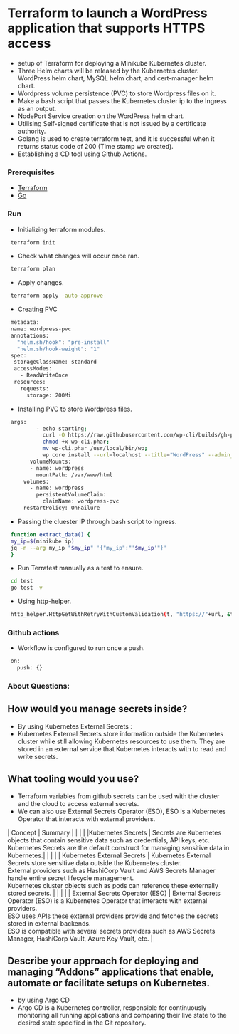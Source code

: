 # Terraform to launch a WordPress application that supports HTTPS access

* setup of Terraform for deploying a Minikube Kubernetes cluster.
* Three Helm charts will be released by the Kubernetes cluster. WordPress helm chart, MySQL helm chart, and cert-manager helm chart.
* Wordpress volume persistence (PVC) to store Wordpress files on it.
* Make a bash script that passes the Kubernetes cluster ip to the Ingress as an output.
* NodePort Service creation on the WordPress helm chart.
* Utilising Self-signed certificate that is not issued by a certificate authority.
* Golang is used to create terraform test, and it is successful when it returns status code of 200 (Time stamp we created).
* Establishing a CD tool using Github Actions.

### Prerequisites
* [Terraform](https://www.terraform.io/downloads.html)
* [Go](https://golang.org/dl/)

### Run
* Initializing terraform modules.
 ```sh
  terraform init
  ``` 

* Check what changes will occur once ran.
 ```sh
  terraform plan
  ``` 

* Apply changes.
 ```sh
  terraform apply -auto-approve
  ``` 

* Creating PVC
 ```sh
  metadata:
  name: wordpress-pvc
  annotations:
    "helm.sh/hook": "pre-install"
    "helm.sh/hook-weight": "1"
  spec:
   storageClassName: standard
   accessModes:
     - ReadWriteOnce
   resources:
     requests:
       storage: 200Mi
   ```

* Installing PVC to store Wordpress files.
 ```sh
  args:
          - echo starting;
            curl -O https://raw.githubusercontent.com/wp-cli/builds/gh-pages/phar/wp-cli.phar;
            chmod +x wp-cli.phar;
            mv wp-cli.phar /usr/local/bin/wp;
            wp core install --url=localhost --title="WordPress" --admin_user=admin --admin_password=password --admin_email=admin@test.com --allow-root --path=/var/www/html
        volumeMounts:
        - name: wordpress
          mountPath: /var/www/html
      volumes:
        - name: wordpress
          persistentVolumeClaim:
            claimName: wordpress-pvc
      restartPolicy: OnFailure
   ```

* Passing the cluester IP through bash script to Ingress.
 ```sh
  function extract_data() {
  my_ip=$(minikube ip)
  jq -n --arg my_ip "$my_ip" '{"my_ip":"'$my_ip'"}'
  }
  ``` 

* Run Terratest manually as a test to ensure.  
 ```sh
  cd test
  go test -v
  ``` 

* Using http-helper.
 ```sh
  http_helper.HttpGetWithRetryWithCustomValidation(t, "https://"+url, &tlsConfig, maxRetries, timeBetweenRetries, validate)
  ```

### Github actions 
* Workflow is configured to run once a push.
 ```sh
  on:
    push: {}
  ```


### About Questions: 
## How would you manage secrets inside? 
* By using Kubernetes External Secrets :
* Kubernetes External Secrets store information outside the Kubernetes cluster while still allowing Kubernetes resources to use them. They are stored in an external service that Kubernetes interacts with to read and write secrets.

## What tooling would you use? 
* Terraform variables from github secrets can be used with the cluster and the cloud to access external secrets.
* We can also use External Secrets Operator (ESO), ESO is a Kubernetes Operator that interacts with external providers.

| Concept | Summary | 
|         |         |
|Kubernetes Secrets |  Secrets are Kubernetes objects that contain sensitive data such as credentials, API keys, etc.<br>Kubernetes Secrets are the default construct for managing sensitive data in Kubernetes.|
|         |         |
| Kubernetes External Secrets  | Kubernetes External Secrets store sensitive data outside the Kubernetes cluster.<br>External providers such as HashiCorp Vault and AWS Secrets Manager handle entire secret lifecycle management.<br>Kubernetes cluster objects such as pods can reference these externally stored secrets. |
|         |         |
| External Secrets Operator (ESO) | External Secrets Operator (ESO) is a Kubernetes Operator that interacts with external providers.<br>ESO uses APIs these external providers provide and fetches the secrets stored in external backends.<br>ESO is compatible with several secrets providers such as AWS Secrets Manager, HashiCorp Vault, Azure Key Vault, etc. |

## Describe your approach for deploying and managing “Addons” applications that enable, automate or facilitate setups on Kubernetes. 
* by using Argo CD
* Argo CD is a Kubernetes controller, responsible for continuously monitoring all running applications and comparing their live state to the desired state specified in the Git repository. 

